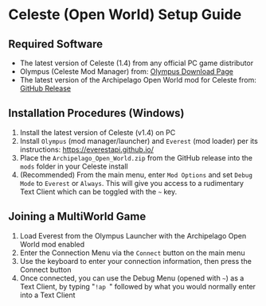 # Celeste (Open World) Setup Guide

## Required Software
- The latest version of Celeste (1.4) from any official PC game distributor
- Olympus (Celeste Mod Manager) from: [Olympus Download Page](https://everestapi.github.io/)
- The latest version of the Archipelago Open World mod for Celeste from: [GitHub Release]()

## Installation Procedures (Windows)

1. Install the latest version of Celeste (v1.4) on PC
2. Install `Olympus` (mod manager/launcher) and `Everest` (mod loader) per its instructions: https://everestapi.github.io/
3. Place the `Archipelago_Open_World.zip` from the GitHub release into the `mods` folder in your Celeste install
4. (Recommended) From the main menu, enter `Mod Options` and set `Debug Mode` to `Everest` or `Always`. This will give you access to a rudimentary Text Client which can be toggled with the `~` key.

## Joining a MultiWorld Game

1. Load Everest from the Olympus Launcher with the Archipelago Open World mod enabled
2. Enter the Connection Menu via the `Connect` button on the main menu
3. Use the keyboard to enter your connection information, then press the Connect button
4. Once connected, you can use the Debug Menu (opened with `~`) as a Text Client, by typing "`!ap `" followed by what you would normally enter into a Text Client

